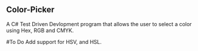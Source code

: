## Color-Picker
A C# Test Driven Devlopment program that allows the user to select a color using Hex, RGB and CMYK.

#To Do
Add support for HSV, and HSL.
